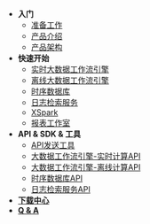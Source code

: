 - **入门**
  - [准备工作](/getstarted/ready)
  - [产品介绍](/getstarted/concept)
  - [产品架构](/getstarted/architecture)
- **快速开始**
  - [实时大数据工作流引擎](/quickstart/workflow)
  - [离线大数据工作流引擎](/quickstart/offline)
  - [时序数据库](/quickstart/tsdb)
  - [日志检索服务](/quickstart/logdb)
  - [XSpark](/quickstart/xspark)
  - [报表工作室](/quickstart/report)
- **API & SDK & 工具**
  - [API发送工具](/api/httpie)
  - [大数据工作流引擎-实时计算API](/api/pipeline)
  - [大数据工作流引擎-离线计算API](/api/offline)
  - [时序数据库API](/api/tsdb)
  - [日志检索服务API](/api/logdb)
- [**下载中心**](/downloads/download)
- [**Q & A**](/qa/qa)

